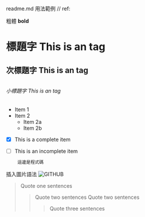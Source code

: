 readme.md  用法範例 // ref: 

粗體 
**bold**

# <h1> 標題字 This is an  tag

## <h2> 次標題字 This is an  tag

###### <h6>  小標題字  This is an  tag
  
* Item 1
* Item 2
  * Item 2a
  * Item 2b

  
- [x] This is a complete item
- [ ] This is an incomplete item
  
  
   ```js
    這邊是程式碼
    ```
  
 插入圖片語法
![GITHUB]( ./"pexels-1040.jpg")
  

  > Quote one sentences
>>Quote two sentences
>>Quote two sentences
>>>Quote three sentences
